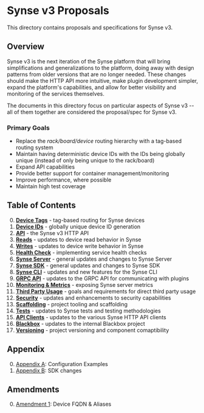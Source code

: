 # Synse v3 Proposals
This directory contains proposals and specifications for Synse v3. 

## Overview
Synse v3 is the next iteration of the Synse platform that will bring simplifications
and generalizations to the platform, doing away with design patterns from older versions
that are no longer needed. These changes should make the HTTP API more intuitive, make
plugin development simpler, expand the platform's capabilities, and allow for better
visibility and monitoring of the services themselves.

The documents in this directory focus on particular aspects of Synse v3 -- all of
them together are considered the proposal/spec for Synse v3.

### Primary Goals
- Replace the *rack/board/device* routing hierarchy with a tag-based routing system
- Maintain having deterministic device IDs with the IDs being globally unique (instead of only
  being unique to the rack/board)
- Expand API capabilities
- Provide better support for container management/monitoring
- Improve performance, where possible
- Maintain high test coverage

## Table of Contents
0. **[Device Tags](tags.md)** - tag-based routing for Synse devices
0. **[Device IDs](ids.md)** - globally unique device ID generation
0. **[API](api.md)** - the Synse v3 HTTP API
0. **[Reads](reads.md)** - updates to device read behavior in Synse
0. **[Writes](writes.md)** - updates to device write behavior in Synse
0. **[Health Check](health.md)** - implementing service health checks
0. **[Synse Server](server.md)** - general updates and changes to Synse Server 
0. **[Synse SDK](sdk.md)** - general updates and changes to Synse SDK 
0. **[Synse CLI](cli.md)** - updates and new features for the Synse CLI
0. **[GRPC API](grpc.md)** - updates to the GRPC API for communicating with plugins
0. **[Monitoring & Metrics](monitoring.md)** - exposing Synse server metrics
0. **[Third Party Usage](third-party.md)** - goals and requirements for direct third party usage
0. **[Security](security.md)** - updates and enhancements to security capabilities
0. **[Scaffolding](scaffolding.md)** - project tooling and scaffolding
0. **[Tests](tests.md)** - updates to Synse tests and testing methodologies
0. **[API Clients](api-clients.md)** - updates to the various Synse HTTP API clients
0. **[Blackbox](blackbox.md)** - updates to the internal Blackbox project
0. **[Versioning](versioning.md)** - project versioning and component comaptibility

## Appendix
0. [Appendix A](appendix-a.md): Configuration Examples
0. [Appendix B](appendix-b.md): SDK changes

## Amendments
0. [Amendment 1](amendment-1.md): Device FQDN & Aliases 